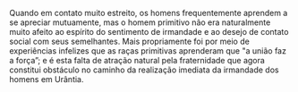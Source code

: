 ﻿Quando em contato muito estreito, os homens frequentemente aprendem a se apreciar mutuamente, mas o homem primitivo não era naturalmente muito afeito ao espírito do sentimento de irmandade e ao desejo de contato social com seus semelhantes. Mais propriamente foi por meio de experiências infelizes que as raças primitivas aprenderam que "a união faz a força”; e é esta falta de atração natural pela fraternidade que agora constitui obstáculo no caminho da realização imediata da irmandade dos homens em Urântia.